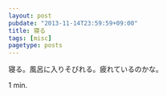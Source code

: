```yaml
---
layout: post
pubdate: "2013-11-14T23:59:59+09:00"
title: 寝る
tags: [misc]
pagetype: posts
---
```

寝る。風呂に入りそびれる。疲れているのかな。

1 min.

